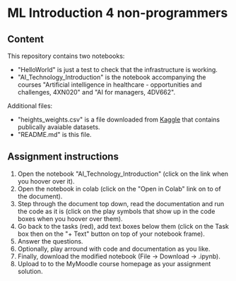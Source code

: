 # ML Introduction 4 non-programmers

## Content

This repository contains two notebooks:

- "HelloWorld" is just a test to check that the infrastructure is working.
- "AI_Technology_Introduction" is the notebook accompanying the courses "Artificial intelligence in healthcare - opportunities and challenges, 4XN020" and "AI for managers, 4DV662".

Additional files:

- "heights_weights.csv" is a file downloaded from [Kaggle](https://www.kaggle.com/) that contains publically avaiable datasets.
- "README.md" is this file.

## Assignment instructions

1. Open the notebook "AI_Technology_Introduction" (click on the link when you hoover over it).
2. Open the notebook in colab (click on the "Open in Colab" link on to of the document).
3. Step through the document top down, read the documentation and run the code as it is (click on the play symbols that show up in the code boxes when you hoover over them).
4. Go back to the tasks (red), add text boxes below them (click on the Task box then on the "+ Text" button on top of your notebook frame).
5. Answer the questions.
6. Optionally, play arround with code and documentation as you like.
7. Finally, download the modified notebook (File -> Download -> .ipynb).
8. Upload to to the MyMoodle course homepage as your assignment solution. 
